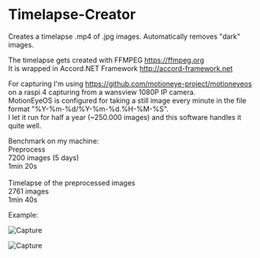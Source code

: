 # Timelapse-Creator
Creates a timelapse .mp4 of .jpg images.
Automatically removes "dark" images.

The timelapse gets created with FFMPEG https://ffmpeg.org<br>
It is wrapped in Accord.NET Framework http://accord-framework.net

For capturing I'm using https://github.com/motioneye-project/motioneyeos on a raspi 4 capturing from a wansview 1080P IP camera.<br>
MotionEyeOS is configured for taking a still image every minute in the file format "%Y-%m-%d/%Y-%m-%d.%H-%M-%S".<br>
I let it run for half a year (~250.000 images) and this software handles it quite well.

Benchmark on my machine:<br>
Preprocess<br>
7200 images (5 days)<br>
1min 20s<br>
<br>
Timelapse of the preprocessed images<br>
2761 images<br>
1min 40s<br>


Example:

![Capture](https://user-images.githubusercontent.com/18436406/210352934-eb90cc82-07ad-4973-bc42-e3aad9c0dbb2.PNG)

![Capture](https://user-images.githubusercontent.com/18436406/210350452-dd825c01-d74b-4649-8638-c8a2449c620b.PNG)
